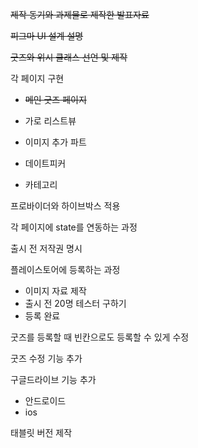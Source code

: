 ~~제작 동기와 과제물로 제작한 발표자료~~

  

~~피그마 UI 설계 설명~~

  

~~굿즈와 위시 클래스 선언 및 제작~~

각 페이지 구현
- ~~메인 굿즈 페이지~~


- 가로 리스트뷰
- 이미지 추가 파트
- 데이트피커
- 카테고리

  

프로바이더와 하이브박스 적용

  

각 페이지에 state를 연동하는 과정 

  

출시 전 저작권 명시

  

플레이스토어에 등록하는 과정

- 이미지 자료 제작
- 출시 전 20명 테스터 구하기
- 등록 완료

  

  

굿즈를 등록할 때 빈칸으로도 등록할 수 있게 수정

  

굿즈 수정 기능 추가

  

구글드라이브 기능 추가

- 안드로이드
- ios


태블릿 버전 제작